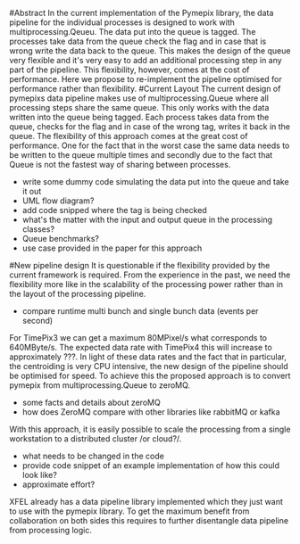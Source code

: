 #Abstract
In the current implementation of the Pymepix library, the data pipeline for the individual processes is designed to work with multiprocessing.Qeueu. The data put into the queue is tagged. The processes take data from the queue check the flag and in case that is wrong write the data back to the queue. This makes the design of the queue very flexible and it's very easy to add an additional processing step in any part of the pipeline. This flexibility, however, comes at the cost of performance. Here we propose to re-implement the pipeline optimised for performance rather than flexibility.
#Current Layout
The current design of pymepixs data pipeline makes use of multiprocessing.Queue where all processing steps share the same queue. This only works with the data written into the queue being tagged. Each process takes data from the queue, checks for the flag and in case of the wrong tag, writes it back in the queue. The flexibility of this approach comes at the great cost of performance. One for the fact that in the worst case the same data needs to be written to the queue multiple times and secondly due to the fact that Queue is not the fastest way of sharing between processes.

- write some dummy code simulating the data put into the queue and take it out
- UML flow diagram?
- add code snipped where the tag is being checked
- what's the matter with the input and output queue in the processing classes?
- Queue benchmarks?
- use case provided in the paper for this approach

#New pipeline design
It is questionable if the flexibility provided by the current framework is required. From the experience in the past, we need the flexibility more like in the scalability of the processing power rather than in the layout of the processing pipeline.
- compare runtime multi bunch and single bunch data (events per second)

For TimePix3 we can get a maximum 80MPixel/s what corresponds to 640MByte/s. The expected data rate with TimePix4 this will increase to approximately ???. In light of these data rates and the fact that in particular, the centroiding is very CPU intensive, the new design of the pipeline should be optimised for speed.
To achieve this the proposed approach is to convert pymepix from multiprocessing.Queue to zeroMQ.
- some facts and details about zeroMQ
- how does ZeroMQ compare with other libraries like rabbitMQ or kafka

With this approach, it is easily possible to scale the processing from a single workstation to a distributed cluster /or cloud?/.
- what needs to be changed in the code
- provide code snippet of an example implementation of how this could look like?
- approximate effort?

XFEL already has a data pipeline library implemented which they just want to use with the pymepix library. To get the maximum benefit from collaboration on both sides this requires to further disentangle data pipeline from processing logic. 